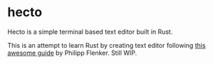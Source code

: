 # hecto

Hecto is a simple terminal based text editor built in Rust.

This is an attempt to learn Rust by creating text editor following [this awesome guide](https://www.flenker.blog/hecto/) by Philipp Flenker. Still WIP.
